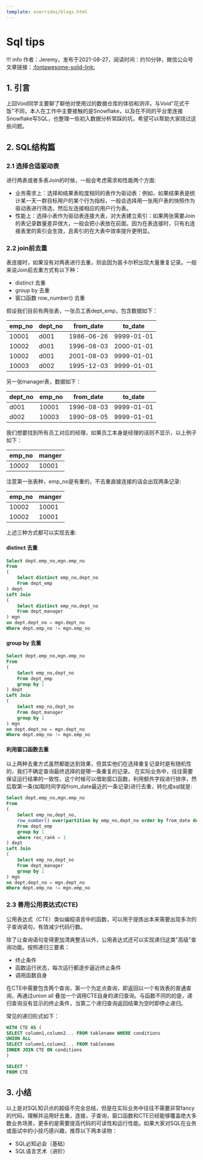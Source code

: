 ```yaml
---
template: overrides/blogs.html
---
```


# Sql tips

!!! info 
    作者：Jeremy，发布于2021-08-27，阅读时间：约10分钟，微信公众号文章链接：[:fontawesome-solid-link:]()

## 1. 引言

上回Void同学主要聊了聊他对使用过的数据仓库的体验和测评。与Void"花式干饭"不同，本人在工作中主要接触的是Snowflake，以及在不同的平台里连接Snowflake写SQL，也整理一些初入数据分析常踩的坑，希望可以帮助大家绕过这些问题。

## 2. SQL结构篇

### 2.1 选择合适驱动表

进行两表或者多表Join的时候，一般会考虑需求和性能两个方面:
* 业务需求上：选择和结果表粒度相同的表作为驱动表：例如，如果结果表是统计某一天一群目标用户的某个行为指标，一般会选择用一张用户表的快照作为驱动表进行筛选，然后左连接相应的用户行为表。
* 性能上：选择小表作为驱动表连接大表，对大表建立索引：如果两张需要Join的表记录数量差异很大，一般会把小表放在前面。因为在表连接时，只有右连接表里的索引会生效，且索引的在大表中效率提升更明显。


### 2.2 join前去重

表连接时，如果没有对两表进行去重，则会因为笛卡尔积出现大量重复记录。一般来说Join前去重方式有以下种：

* distinct 去重
* group by 去重
* 窗口函数 row_number() 去重

假设我们目前有两张表，一张员工表dept_emp，包含数据如下：

| emp_no | dept_no | from_date | to_date |
|-------|------|------------|------------|
| 10001 | d001 | 1986-06-26 | 9999-01-01 |
| 10002 | d001 | 1996-08-03 | 2000-01-01 |
| 10002 | d001 | 2001-08-03 | 9999-01-01 |
| 10003 | d002 | 1995-12-03 | 9999-01-01 |

另一张manager表，数据如下：

| dept_no | emp_no | from_date  | to_date    |
|---------|--------|------------|------------|
| d001    | 10001  | 1996-08-03 | 9999-01-01 |
| d002    | 10003  | 1990-08-05 | 9999-01-01 |

我们想要找到所有员工对应的经理，如果员工本身是经理的话则不显示，以上例子如下：

| emp_no | manger |
|--------|--------|
| 10002  | 10001 |

注意第一张表种，emp_no是有重的，不去重直接连接的话会出现两条记录:

| emp_no | manger |
|--------|--------|
| 10002  | 10001  |
| 10002  | 10001  |

上述三种方式都可以实现去重:

#### distinct 去重

``` sql
Select dept.emp_no,mgn.emp_no
From 
(
    Select distinct emp_no,dept_no
    From dept_emp 
) dept
Left Join 
(
    Select distinct emp_no,dept_no
    From dept_manager
) mgn
on dept.dept_no = mgn.dept_no
Where dept.emp_no != mgn.emp_no
```

#### group by 去重

```sql
Select dept.emp_no,mgn.emp_no
From 
(
    Select emp_no,dept_no
    From dept_emp 
    group by 1
) dept
Left Join 
(
    Select emp_no,dept_no
    From dept_manager
    group by 1
) mgn
on dept.dept_no = mgn.dept_no
Where dept.emp_no != mgn.emp_no
```

#### 利用窗口函数去重

以上两种去重方式虽然都能达到效果，但其实他们在选择重复记录时是有随机性的，我们不确定查询最终选择的是哪一条重复的记录。
在实际业务中，往往需要保证运行结果的一致性，这个时候可以借助窗口函数，利用额外字段进行排序，然后取第一条(如取时间字段from_date最近的一条记录)进行去重，转化成sql就是:

``` sql
Select dept.emp_no,mgn.emp_no
From 
(
    Select emp_no,dept_no,
    row_number() over(partition by emp_no,dept_no order by from_date desc) as rec_rank
    From dept_emp 
    group by 1
    where rec_rank = 1
) dept
Left Join 
(
    Select emp_no,dept_no
    From dept_manager
    group by 1
) mgn
on dept.dept_no = mgn.dept_no
Where dept.emp_no != mgn.emp_no
```

### 2.3 善用公用表达式(CTE)

公用表达式（CTE）类似编程语言中的函数，可以用于提炼出本来需要出现多次的子查询语句，有效减少代码行数。

除了让查询语句变得更加清爽整洁以外，公用表达式还可以实现递归这类"高级"查询功能。按照递归三要素：
- 终止条件
- 函数运行状态，每次运行都逐步逼近终止条件
- 调用函数自身

在CTE中需要包含两个查询，第一个为定点查询，即返回以一个有效表的普通查询，再通过union all 叠加一个调用CTE自身的递归查询。与函数不同的的是，递归查询没有显示的终止条件，当第二个递归查询返回结果为空时即停止递归。

常见的递归形式如下：

```sql
WITH CTE AS (
SELECT column1,column2... FROM tablename WHERE conditions
UNION ALL
SELECT column1,column2... FROM tablename 
INNER JOIN CTE ON conditions 
)

SELECT *
FROM CTE
```

## 3. 小结

以上是对SQL知识点的超级不完全总结，但是在实际业务中往往不需要非常fancy的代码，理解并运用好去重，连接，子查询，窗口函数和CTE已经能够覆盖绝大多数业务场景，更多的是需要提高代码的可读性和运行性能。如果大家对SQL在业务或面试中的小技巧感兴趣，推荐以下两本读物：
* SQL必知必会（基础）
* SQL语言艺术（进阶）